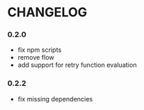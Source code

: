 # CHANGELOG

### 0.2.0
 - fix npm scripts
 - remove flow
 - add support for retry function evaluation

### 0.2.2
 - fix missing dependencies
